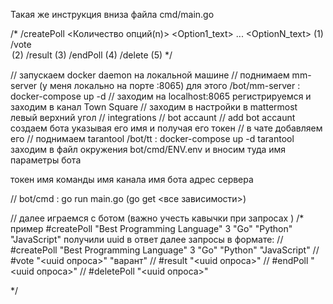 Такая же инструкция вниза файла cmd/main.go



/*
/createPoll <PollName> <Количество опций(n)> <Option1_text> ... <OptionN_text> (1)
/vote <Poll id> <Option text> (2)
/result <Poll id> (3)
/endPoll <Poll id> (4)
/delete <Poll id> (5)
*/

// запускаем docker daemon на локальной машине
// поднимаем mm-server (у меня локально на порте :8065) для этого /bot/mm-server : docker-compose up -d
// заходим на localhost:8065 регистрируемся и заходим в канал Town Square
// заходим в настройки в mattermost левый верхний угол
// integrations
// bot accaunt
// add bot accaunt создаем бота указывая его имя и получая его токен
// в чате добавляем его
// поднимаем tarantool /bot/tt : docker-compose up -d tarantool
заходим в файл окружения bot/cmd/ENV.env и вносим туда имя параметры бота 

токен 
имя команды 
имя канала
имя бота 
адрес сервера 

// bot/cmd : go run main.go (go get <все зависимости>)

// далее играемся с ботом (важно учесть кавычки при запросах )
/*
пример
#createPoll "Best Programming Language" 3 "Go" "Python" "JavaScript"
получили uuid в ответ
далее запросы в формате:
//  #createPoll "Best Programming Language" 3 "Go" "Python" "JavaScript"
// #vote "<uuid опроса>" "варант"
// #result "<uuid опроса>"
// #endPoll "<uuid опроса>"
// #deletePoll "<uuid опроса>"

*/

